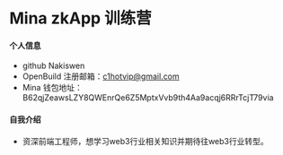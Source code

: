# Mina zkApp 训练营


#### 个人信息

- github Nakiswen
- OpenBuild 注册邮箱：c1hotvip@gmail.com
- Mina 钱包地址：B62qjZeawsLZY8QWEnrQe6Z5MptxVvb9th4Aa9acqj6RRrTcjT79via

#### 自我介绍

- 资深前端工程师，想学习web3行业相关知识并期待往web3行业转型。
